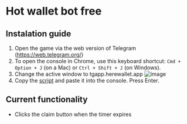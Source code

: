 # Hot wallet bot free

## Instalation guide

1. Open the game via the web version of Telegram (https://web.telegram.org/)
2. To open the console in Chrome, use this keyboard shortcut: `Cmd + Option + J` (on a Mac) or `Ctrl + Shift + J` (on Windows).
3. Change the active window to tgapp.herewallet.app ![image](https://github.com/user-attachments/assets/3c2ea95a-b764-4bc0-83e8-a42604fd68dd)
4. Copy the [script](https://github.com/SmartBotBlack/hot-wallet-bot/blob/main/index.js) and paste it into the console. Press Enter.

## Current functionality

- Clicks the claim button when the timer expires
